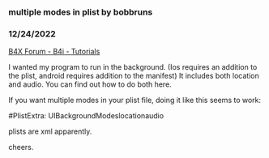 ### multiple modes in plist by bobbruns
### 12/24/2022
[B4X Forum - B4i - Tutorials](https://www.b4x.com/android/forum/threads/145009/)

I wanted my program to run in the background. (Ios requires an addition to the plist, android requires addition to the manifest) It includes both location and audio. You can find out how to do both here.  
  
If you want multiple modes in your plist file, doing it like this seems to work:  
  
#PlistExtra: <key>UIBackgroundModes</key><array><string>location</string><string>audio</string></array>  
  
plists are xml apparently.  
  
cheers.